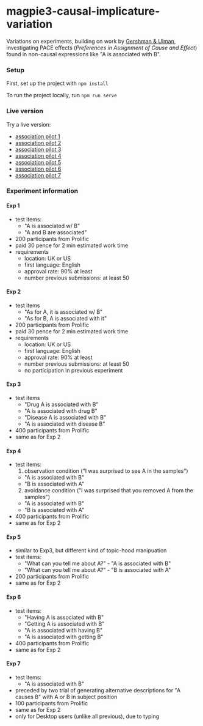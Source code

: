 # magpie3-causal-implicature-variation
Variations on experiments, building on work by [Gershman & Ulman](https://doi.org/10.1371%2Fjournal.pone.0286067),  investigating PACE effects (*Preferences in Assignment of Cause and Effect*) found in non-causal expressions like "A is associated with B".

### Setup

First, set up the project with `npm install`

To run the project locally, run `npm run serve`

### Live version

Try a live version: 

- [association pilot 1](https://magpie-ea.github.io/magpie3-causal-implicature-variation/association-pilots/pilot1/)
- [association pilot 2](https://magpie-ea.github.io/magpie3-causal-implicature-variation/association-pilots/pilot2/)
- [association pilot 3](https://magpie-ea.github.io/magpie3-causal-implicature-variation/association-pilots/pilot3/)
- [association pilot 4](https://magpie-ea.github.io/magpie3-causal-implicature-variation/association-pilots/pilot4/)
- [association pilot 5](https://magpie-ea.github.io/magpie3-causal-implicature-variation/association-pilots/pilot5/)
- [association pilot 6](https://magpie-ea.github.io/magpie3-causal-implicature-variation/association-pilots/pilot6/)
- [association pilot 7](https://magpie-ea.github.io/magpie3-causal-implicature-variation/association-pilots/pilot7/)

### Experiment information

#### Exp 1 
- test items:
  - "A is associated w/ B"
  - "A and B are associated"
- 200 participants from Prolific
- paid 30 pence for 2 min estimated work time
- requirements 
  - location: UK or US
  - first language: English
  - approval rate: 90% at least
  - number previous submissions: at least 50

#### Exp 2 
- test items
  - "As for A, it is associated w/ B"
  - "As for B, A is associated with it"
- 200 participants from Prolific
- paid 30 pence for 2 min estimated work time
- requirements 
  - location: UK or US
  - first language: English
  - approval rate: 90% at least
  - number previous submissions: at least 50
  - no participation in previous experiment

#### Exp 3 
- test items
  - "Drug A is associated with B"
  - "A is associated with drug B"
  - "Disease A is associated with B"
  - "A is associated with disease B"
- 400 participants from Prolific
- same as for Exp 2

#### Exp 4 
- test items:
  1. observation condition ("I was surprised to see A in the samples")
    - "A is associated with B"
    - "B is associated with A"
  2. avoidance condition ("I was surprised that you removed A from the samples")
    - "A is associated with B"
    - "B is associated with A"
- 400 participants from Prolific
- same as for Exp 2

#### Exp 5
- similar to Exp3, but different kind of topic-hood manipuation
- test items:
  - "What can you tell me about A?" - "A is associated with B"
  - "What can you tell me about A?" - "B is associated with A"
- 200 participants from Prolific
- same as for Exp 2 

#### Exp 6
- test items:
  - "Having A is associated with B"
  - "Getting A is associated with B"
  - "A is associated with having B"
  - "A is associated with getting B"
- 400 participants from Prolific
- same as for Exp 2 

#### Exp 7
- test items:
  - "A is associated with B"
- preceded by two trial of generating alternative descriptions for "A causes B" with A or B in subject position
- 100 participants from Prolific
- same as for Exp 2 
- only for Desktop users (unlike all previous), due to typing
